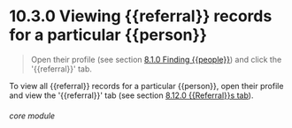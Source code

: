 # 10.3.0    Viewing {{referral}} records for a particular {{person}} 

> Open their profile (see section [8.1.0  Finding {{people}}](/help/index/v/{{version}}/p/8.1.0)) and click the '{{referral}}' tab. 

To view all {{referral}} records for a particular {{person}}, open their profile and view the '{{referral}}' tab (see section [8.12.0  {{Referral}}s tab](/help/index/v/{{version}}/p/8.12.0)). 

###### core module

